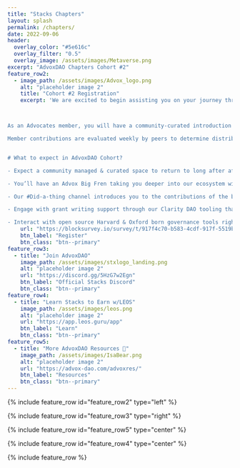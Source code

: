 ```yaml
---
title: "Stacks Chapters"
layout: splash
permalink: /chapters/
date: 2022-09-06
header:
  overlay_color: "#5e616c"
  overlay_filter: "0.5"
  overlay_image: /assets/images/Metaverse.png 
excerpt: "AdvoxDAO Chapters Cohort #2"
feature_row2:
  - image_path: /assets/images/Advox_logo.png
    alt: "placeholder image 2"
    title: "Cohort #2 Registration"
    excerpt: 'We are excited to begin assisting you on your journey through the Stacks ecosystem! We’ve created an intuitive onboarding process, that we hope can help you in learning more about Stacks and discover the many parts of the powerful ecosystem. As such, you’ve been selected to participate in the second AdvoxDAO cohort of Stacks Chapters. 



As an Advocates member, you will have a community-curated introduction and walkthrough of our exciting Stacks ecosystem. We also have great ways to share your contributions with the broader community.

Member contributions are evaluated weekly by peers to determine distributions of rewards from our AdvoxDAO stacking pool. 


# What to expect in AdvoxDAO Cohort? 

- Expect a community managed & curated space to return to long after after your local or online Stacks Chapters events have ended. Unlocked right inside the Official Satcks discord.

- You’ll have an Advox Big Fren taking you deeper into our ecosystem with your interests in mind. Explore Stacks knowing your Big Fren is just a ping away.

- Our #Did-a-thing channel introduces you to the contributions of the broader ecosystem & gets you started in your own rhythms of contributions that push our ecosystem forward. This channel is complete with An algorithm P2P evaluations and weekly distributions of STX from our Community Stacking pool.

- Engage with grant writing support through our Clarity DAO tooling that is built right into the Stacks discord.

- Interact with open source Harvard & Oxford born governance tools right inside the Stacks discord. We have a robust bottom up governance models for those seriously thinking about long term sustainability in web3.'
    url: "https://blocksurvey.io/survey/t/917f4c70-b583-4cdf-917f-5519b0ccf988/r/o"
    btn_label: "Register"
    btn_class: "btn--primary" 
feature_row3:
  - title: "Join AdvoxDAO"
    image_path: /assets/images/stxlogo_landing.png
    alt: "placeholder image 2"
    url: "https://discord.gg/5HzG7w2Egn"
    btn_label: "Official Stacks Discord"
    btn_class: "btn--primary" 
feature_row4:
  - title: "Learn Stacks to Earn w/LEOS"
    image_path: /assets/images/leos.png
    alt: "placeholder image 2"
    url: "https://app.leos.guru/app"
    btn_label: "Learn"
    btn_class: "btn--primary"
feature_row5:
  - title: "More AdvoxDAO Resources 🤍"
    image_path: /assets/images/IsaBear.png
    alt: "placeholder image 2"
    url: "https://advox-dao.com/advoxres/"
    btn_label: "Resources"
    btn_class: "btn--primary"  
---
```

{% include feature_row id="feature_row2" type="left" %}

{% include feature_row id="feature_row3" type="right" %}

{% include feature_row id="feature_row5" type="center" %}

{% include feature_row id="feature_row4" type="center" %}

{% include feature_row %}
